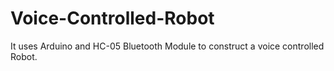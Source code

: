 # Voice-Controlled-Robot
It uses Arduino and HC-05 Bluetooth Module to construct a voice controlled Robot.
